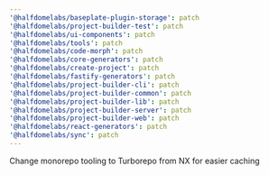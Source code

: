 ```yaml
---
'@halfdomelabs/baseplate-plugin-storage': patch
'@halfdomelabs/project-builder-test': patch
'@halfdomelabs/ui-components': patch
'@halfdomelabs/tools': patch
'@halfdomelabs/code-morph': patch
'@halfdomelabs/core-generators': patch
'@halfdomelabs/create-project': patch
'@halfdomelabs/fastify-generators': patch
'@halfdomelabs/project-builder-cli': patch
'@halfdomelabs/project-builder-common': patch
'@halfdomelabs/project-builder-lib': patch
'@halfdomelabs/project-builder-server': patch
'@halfdomelabs/project-builder-web': patch
'@halfdomelabs/react-generators': patch
'@halfdomelabs/sync': patch
---
```


Change monorepo tooling to Turborepo from NX for easier caching
